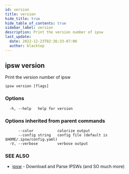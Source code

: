 ```yaml
---
id: version
title: version
hide_title: true
hide_table_of_contents: true
sidebar_label: version
description: Print the version number of ipsw
last_update:
  date: 2022-12-23T02:36:33-07:00
  author: blacktop
---
```

## ipsw version

Print the version number of ipsw

```
ipsw version [flags]
```

### Options

```
  -h, --help   help for version
```

### Options inherited from parent commands

```
      --color           colorize output
      --config string   config file (default is $HOME/.ipsw/config.yaml)
  -V, --verbose         verbose output
```

### SEE ALSO

* [ipsw](/docs/cli/ipsw)	 - Download and Parse IPSWs (and SO much more)

